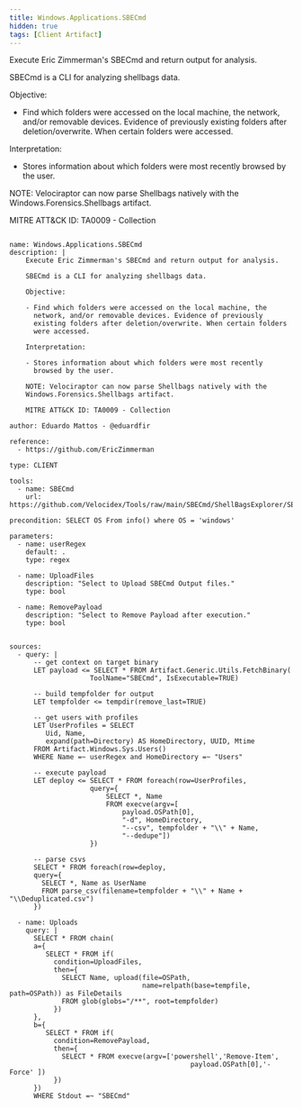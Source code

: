 ```yaml
---
title: Windows.Applications.SBECmd
hidden: true
tags: [Client Artifact]
---
```


Execute Eric Zimmerman's SBECmd and return output for analysis.

SBECmd is a CLI for analyzing shellbags data.

Objective:

- Find which folders were accessed on the local machine, the
  network, and/or removable devices. Evidence of previously
  existing folders after deletion/overwrite. When certain folders
  were accessed.

Interpretation:

- Stores information about which folders were most recently
  browsed by the user.

NOTE: Velociraptor can now parse Shellbags natively with the
Windows.Forensics.Shellbags artifact.

MITRE ATT&CK ID: TA0009 - Collection


<pre><code class="language-yaml">
name: Windows.Applications.SBECmd
description: |
    Execute Eric Zimmerman&#x27;s SBECmd and return output for analysis.

    SBECmd is a CLI for analyzing shellbags data.

    Objective:

    - Find which folders were accessed on the local machine, the
      network, and/or removable devices. Evidence of previously
      existing folders after deletion/overwrite. When certain folders
      were accessed.

    Interpretation:

    - Stores information about which folders were most recently
      browsed by the user.

    NOTE: Velociraptor can now parse Shellbags natively with the
    Windows.Forensics.Shellbags artifact.

    MITRE ATT&amp;CK ID: TA0009 - Collection

author: Eduardo Mattos - @eduardfir

reference:
  - https://github.com/EricZimmerman

type: CLIENT

tools:
  - name: SBECmd
    url: https://github.com/Velocidex/Tools/raw/main/SBECmd/ShellBagsExplorer/SBECmd.exe

precondition: SELECT OS From info() where OS = &#x27;windows&#x27;

parameters:
  - name: userRegex
    default: .
    type: regex

  - name: UploadFiles
    description: &quot;Select to Upload SBECmd Output files.&quot;
    type: bool

  - name: RemovePayload
    description: &quot;Select to Remove Payload after execution.&quot;
    type: bool


sources:
  - query: |
      -- get context on target binary
      LET payload &lt;= SELECT * FROM Artifact.Generic.Utils.FetchBinary(
                    ToolName=&quot;SBECmd&quot;, IsExecutable=TRUE)

      -- build tempfolder for output
      LET tempfolder &lt;= tempdir(remove_last=TRUE)

      -- get users with profiles
      LET UserProfiles = SELECT
         Uid, Name,
         expand(path=Directory) AS HomeDirectory, UUID, Mtime
      FROM Artifact.Windows.Sys.Users()
      WHERE Name =~ userRegex and HomeDirectory =~ &quot;Users&quot;

      -- execute payload
      LET deploy &lt;= SELECT * FROM foreach(row=UserProfiles,
                    query={
                        SELECT *, Name
                        FROM execve(argv=[
                            payload.OSPath[0],
                            &quot;-d&quot;, HomeDirectory,
                            &quot;--csv&quot;, tempfolder + &quot;\\&quot; + Name,
                            &quot;--dedupe&quot;])
                    })

      -- parse csvs
      SELECT * FROM foreach(row=deploy,
      query={
        SELECT *, Name as UserName
        FROM parse_csv(filename=tempfolder + &quot;\\&quot; + Name + &quot;\\Deduplicated.csv&quot;)
      })

  - name: Uploads
    query: |
      SELECT * FROM chain(
      a={
         SELECT * FROM if(
           condition=UploadFiles,
           then={
             SELECT Name, upload(file=OSPath,
                                 name=relpath(base=tempfile, path=OSPath)) as FileDetails
             FROM glob(globs=&quot;/**&quot;, root=tempfolder)
           })
      },
      b={
         SELECT * FROM if(
           condition=RemovePayload,
           then={
             SELECT * FROM execve(argv=[&#x27;powershell&#x27;,&#x27;Remove-Item&#x27;,
                                             payload.OSPath[0],&#x27;-Force&#x27; ])
           })
      })
      WHERE Stdout =~ &quot;SBECmd&quot;

</code></pre>

